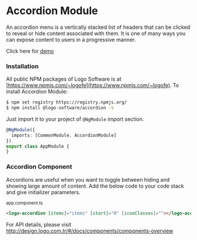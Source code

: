 # Accordion Module

An accordion menu is a vertically stacked list of headers that can be clicked to reveal or hide content associated with them.
It is one of many ways you can expose content to users in a progressive manner.

Click here for [demo](http://design.logo.com.tr/#/docs/components/accordion-module#accordionmodule)

### Installation

All public NPM packages of Logo Software is at [https://www.npmjs.com/~logofe](https://www.npmjs.com/~logofe).
To install Accordion Module:

```bash
$ npm set registry https://registry.npmjs.org/
$ npm install @logo-software/accordion -s
```

Just import it to your project of `@NgModule` import section.

```typescript
@NgModule({
  imports: [CommonModule, AccordionModule]
})
export class AppModule {
}
```

### Accordion Component

Accordions are useful when you want to toggle between hiding and showing large amount of content. Add the below code to your code stack and give initializer parameters.

<sub>app.component.ts</sub>

```html
<logo-accordion [items]="items" [start]="0" [iconClasses]=""></logo-accordion>
```

For API details, please visit http://design.logo.com.tr/#/docs/components/components-overview
